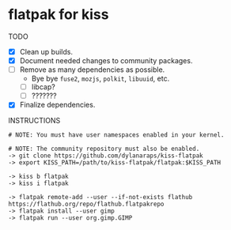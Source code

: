 # flatpak for kiss

TODO

- [x] Clean up builds.
- [x] Document needed changes to community packages.
- [ ] Remove as many dependencies as possible.
    - Bye bye `fuse2`, `mozjs`, `polkit`, `libuuid`, etc.
    - [ ] libcap?
    - [ ] ???????
- [x] Finalize dependencies.

INSTRUCTIONS

```
# NOTE: You must have user namespaces enabled in your kernel.

# NOTE: The community repository must also be enabled.
-> git clone https://github.com/dylanaraps/kiss-flatpak
-> export KISS_PATH=/path/to/kiss-flatpak/flatpak:$KISS_PATH

-> kiss b flatpak
-> kiss i flatpak

-> flatpak remote-add --user --if-not-exists flathub https://flathub.org/repo/flathub.flatpakrepo
-> flatpak install --user gimp
-> flatpak run --user org.gimp.GIMP
```
